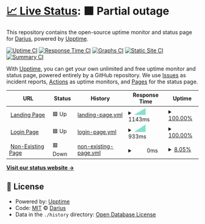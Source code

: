 # [📈 Live Status](https://hesingon.github.io/revisit_watcher): <!--live status--> **🟧 Partial outage**

This repository contains the open-source uptime monitor and status page for [Darius](https://hesingon.github.io/revisit_watcher), powered by [Upptime](https://github.com/upptime/upptime).

[![Uptime CI](https://github.com/koj-co/upptime/workflows/Uptime%20CI/badge.svg)](https://github.com/koj-co/upptime/actions?query=workflow%3A%22Uptime+CI%22)
[![Response Time CI](https://github.com/koj-co/upptime/workflows/Response%20Time%20CI/badge.svg)](https://github.com/koj-co/upptime/actions?query=workflow%3A%22Response+Time+CI%22)
[![Graphs CI](https://github.com/koj-co/upptime/workflows/Graphs%20CI/badge.svg)](https://github.com/koj-co/upptime/actions?query=workflow%3A%22Graphs+CI%22)
[![Static Site CI](https://github.com/koj-co/upptime/workflows/Static%20Site%20CI/badge.svg)](https://github.com/koj-co/upptime/actions?query=workflow%3A%22Static+Site+CI%22)
[![Summary CI](https://github.com/koj-co/upptime/workflows/Summary%20CI/badge.svg)](https://github.com/koj-co/upptime/actions?query=workflow%3A%22Summary+CI%22)

With [Upptime](https://upptime.js.org), you can get your own unlimited and free uptime monitor and status page, powered entirely by a GitHub repository. We use [Issues](https://github.com/hesingon/revisit_watcher/issues) as incident reports, [Actions](https://github.com/hesingon/revisit_watcher/actions) as uptime monitors, and [Pages](https://hesingon.github.io/revisit_watcher) for the status page.

<!--start: status pages-->
<!-- This summary is generated by Upptime (https://github.com/upptime/upptime) -->
<!-- Do not edit this manually, your changes will be overwritten -->
<!-- prettier-ignore -->
| URL | Status | History | Response Time | Uptime |
| --- | ------ | ------- | ------------- | ------ |
| <img alt="" src="https://favicons.githubusercontent.com/www.revisitvocab.com" height="13"> [Landing Page](https://www.revisitvocab.com) | 🟩 Up | [landing-page.yml](https://github.com/hesingon/revisit_watcher/commits/master/history/landing-page.yml) | <details><summary><img alt="Response time graph" src="./graphs/landing-page/response-time-week.png" height="20"> 1143ms</summary><br><a href="https://hesingon.github.io/revisit_watcher/history/landing-page"><img alt="Response time 1143" src="https://img.shields.io/endpoint?url=https%3A%2F%2Fraw.githubusercontent.com%2Fhesingon%2Frevisit_watcher%2Fmaster%2Fapi%2Flanding-page%2Fresponse-time.json"></a><br><a href="https://hesingon.github.io/revisit_watcher/history/landing-page"><img alt="24-hour response time 1143" src="https://img.shields.io/endpoint?url=https%3A%2F%2Fraw.githubusercontent.com%2Fhesingon%2Frevisit_watcher%2Fmaster%2Fapi%2Flanding-page%2Fresponse-time-day.json"></a><br><a href="https://hesingon.github.io/revisit_watcher/history/landing-page"><img alt="7-day response time 1143" src="https://img.shields.io/endpoint?url=https%3A%2F%2Fraw.githubusercontent.com%2Fhesingon%2Frevisit_watcher%2Fmaster%2Fapi%2Flanding-page%2Fresponse-time-week.json"></a><br><a href="https://hesingon.github.io/revisit_watcher/history/landing-page"><img alt="30-day response time 1143" src="https://img.shields.io/endpoint?url=https%3A%2F%2Fraw.githubusercontent.com%2Fhesingon%2Frevisit_watcher%2Fmaster%2Fapi%2Flanding-page%2Fresponse-time-month.json"></a><br><a href="https://hesingon.github.io/revisit_watcher/history/landing-page"><img alt="1-year response time 1143" src="https://img.shields.io/endpoint?url=https%3A%2F%2Fraw.githubusercontent.com%2Fhesingon%2Frevisit_watcher%2Fmaster%2Fapi%2Flanding-page%2Fresponse-time-year.json"></a></details> | <details><summary><a href="https://hesingon.github.io/revisit_watcher/history/landing-page">100.00%</a></summary><a href="https://hesingon.github.io/revisit_watcher/history/landing-page"><img alt="All-time uptime 100.00%" src="https://img.shields.io/endpoint?url=https%3A%2F%2Fraw.githubusercontent.com%2Fhesingon%2Frevisit_watcher%2Fmaster%2Fapi%2Flanding-page%2Fuptime.json"></a><br><a href="https://hesingon.github.io/revisit_watcher/history/landing-page"><img alt="24-hour uptime 100.00%" src="https://img.shields.io/endpoint?url=https%3A%2F%2Fraw.githubusercontent.com%2Fhesingon%2Frevisit_watcher%2Fmaster%2Fapi%2Flanding-page%2Fuptime-day.json"></a><br><a href="https://hesingon.github.io/revisit_watcher/history/landing-page"><img alt="7-day uptime 100.00%" src="https://img.shields.io/endpoint?url=https%3A%2F%2Fraw.githubusercontent.com%2Fhesingon%2Frevisit_watcher%2Fmaster%2Fapi%2Flanding-page%2Fuptime-week.json"></a><br><a href="https://hesingon.github.io/revisit_watcher/history/landing-page"><img alt="30-day uptime 100.00%" src="https://img.shields.io/endpoint?url=https%3A%2F%2Fraw.githubusercontent.com%2Fhesingon%2Frevisit_watcher%2Fmaster%2Fapi%2Flanding-page%2Fuptime-month.json"></a><br><a href="https://hesingon.github.io/revisit_watcher/history/landing-page"><img alt="1-year uptime 100.00%" src="https://img.shields.io/endpoint?url=https%3A%2F%2Fraw.githubusercontent.com%2Fhesingon%2Frevisit_watcher%2Fmaster%2Fapi%2Flanding-page%2Fuptime-year.json"></a></details>
| <img alt="" src="https://favicons.githubusercontent.com/beta.revisitvocab.com" height="13"> [Login Page](https://beta.revisitvocab.com) | 🟩 Up | [login-page.yml](https://github.com/hesingon/revisit_watcher/commits/master/history/login-page.yml) | <details><summary><img alt="Response time graph" src="./graphs/login-page/response-time-week.png" height="20"> 933ms</summary><br><a href="https://hesingon.github.io/revisit_watcher/history/login-page"><img alt="Response time 933" src="https://img.shields.io/endpoint?url=https%3A%2F%2Fraw.githubusercontent.com%2Fhesingon%2Frevisit_watcher%2Fmaster%2Fapi%2Flogin-page%2Fresponse-time.json"></a><br><a href="https://hesingon.github.io/revisit_watcher/history/login-page"><img alt="24-hour response time 933" src="https://img.shields.io/endpoint?url=https%3A%2F%2Fraw.githubusercontent.com%2Fhesingon%2Frevisit_watcher%2Fmaster%2Fapi%2Flogin-page%2Fresponse-time-day.json"></a><br><a href="https://hesingon.github.io/revisit_watcher/history/login-page"><img alt="7-day response time 933" src="https://img.shields.io/endpoint?url=https%3A%2F%2Fraw.githubusercontent.com%2Fhesingon%2Frevisit_watcher%2Fmaster%2Fapi%2Flogin-page%2Fresponse-time-week.json"></a><br><a href="https://hesingon.github.io/revisit_watcher/history/login-page"><img alt="30-day response time 933" src="https://img.shields.io/endpoint?url=https%3A%2F%2Fraw.githubusercontent.com%2Fhesingon%2Frevisit_watcher%2Fmaster%2Fapi%2Flogin-page%2Fresponse-time-month.json"></a><br><a href="https://hesingon.github.io/revisit_watcher/history/login-page"><img alt="1-year response time 933" src="https://img.shields.io/endpoint?url=https%3A%2F%2Fraw.githubusercontent.com%2Fhesingon%2Frevisit_watcher%2Fmaster%2Fapi%2Flogin-page%2Fresponse-time-year.json"></a></details> | <details><summary><a href="https://hesingon.github.io/revisit_watcher/history/login-page">100.00%</a></summary><a href="https://hesingon.github.io/revisit_watcher/history/login-page"><img alt="All-time uptime 100.00%" src="https://img.shields.io/endpoint?url=https%3A%2F%2Fraw.githubusercontent.com%2Fhesingon%2Frevisit_watcher%2Fmaster%2Fapi%2Flogin-page%2Fuptime.json"></a><br><a href="https://hesingon.github.io/revisit_watcher/history/login-page"><img alt="24-hour uptime 100.00%" src="https://img.shields.io/endpoint?url=https%3A%2F%2Fraw.githubusercontent.com%2Fhesingon%2Frevisit_watcher%2Fmaster%2Fapi%2Flogin-page%2Fuptime-day.json"></a><br><a href="https://hesingon.github.io/revisit_watcher/history/login-page"><img alt="7-day uptime 100.00%" src="https://img.shields.io/endpoint?url=https%3A%2F%2Fraw.githubusercontent.com%2Fhesingon%2Frevisit_watcher%2Fmaster%2Fapi%2Flogin-page%2Fuptime-week.json"></a><br><a href="https://hesingon.github.io/revisit_watcher/history/login-page"><img alt="30-day uptime 100.00%" src="https://img.shields.io/endpoint?url=https%3A%2F%2Fraw.githubusercontent.com%2Fhesingon%2Frevisit_watcher%2Fmaster%2Fapi%2Flogin-page%2Fuptime-month.json"></a><br><a href="https://hesingon.github.io/revisit_watcher/history/login-page"><img alt="1-year uptime 100.00%" src="https://img.shields.io/endpoint?url=https%3A%2F%2Fraw.githubusercontent.com%2Fhesingon%2Frevisit_watcher%2Fmaster%2Fapi%2Flogin-page%2Fuptime-year.json"></a></details>
| <img alt="" src="https://favicons.githubusercontent.com/broken.revisitvocab.com" height="13"> [Non-Existing Page](https://broken.revisitvocab.com) | 🟥 Down | [non-existing-page.yml](https://github.com/hesingon/revisit_watcher/commits/master/history/non-existing-page.yml) | <details><summary><img alt="Response time graph" src="./graphs/non-existing-page/response-time-week.png" height="20"> 0ms</summary><br><a href="https://hesingon.github.io/revisit_watcher/history/non-existing-page"><img alt="Response time 0" src="https://img.shields.io/endpoint?url=https%3A%2F%2Fraw.githubusercontent.com%2Fhesingon%2Frevisit_watcher%2Fmaster%2Fapi%2Fnon-existing-page%2Fresponse-time.json"></a><br><a href="https://hesingon.github.io/revisit_watcher/history/non-existing-page"><img alt="24-hour response time 0" src="https://img.shields.io/endpoint?url=https%3A%2F%2Fraw.githubusercontent.com%2Fhesingon%2Frevisit_watcher%2Fmaster%2Fapi%2Fnon-existing-page%2Fresponse-time-day.json"></a><br><a href="https://hesingon.github.io/revisit_watcher/history/non-existing-page"><img alt="7-day response time 0" src="https://img.shields.io/endpoint?url=https%3A%2F%2Fraw.githubusercontent.com%2Fhesingon%2Frevisit_watcher%2Fmaster%2Fapi%2Fnon-existing-page%2Fresponse-time-week.json"></a><br><a href="https://hesingon.github.io/revisit_watcher/history/non-existing-page"><img alt="30-day response time 0" src="https://img.shields.io/endpoint?url=https%3A%2F%2Fraw.githubusercontent.com%2Fhesingon%2Frevisit_watcher%2Fmaster%2Fapi%2Fnon-existing-page%2Fresponse-time-month.json"></a><br><a href="https://hesingon.github.io/revisit_watcher/history/non-existing-page"><img alt="1-year response time 0" src="https://img.shields.io/endpoint?url=https%3A%2F%2Fraw.githubusercontent.com%2Fhesingon%2Frevisit_watcher%2Fmaster%2Fapi%2Fnon-existing-page%2Fresponse-time-year.json"></a></details> | <details><summary><a href="https://hesingon.github.io/revisit_watcher/history/non-existing-page">8.05%</a></summary><a href="https://hesingon.github.io/revisit_watcher/history/non-existing-page"><img alt="All-time uptime 8.05%" src="https://img.shields.io/endpoint?url=https%3A%2F%2Fraw.githubusercontent.com%2Fhesingon%2Frevisit_watcher%2Fmaster%2Fapi%2Fnon-existing-page%2Fuptime.json"></a><br><a href="https://hesingon.github.io/revisit_watcher/history/non-existing-page"><img alt="24-hour uptime 8.05%" src="https://img.shields.io/endpoint?url=https%3A%2F%2Fraw.githubusercontent.com%2Fhesingon%2Frevisit_watcher%2Fmaster%2Fapi%2Fnon-existing-page%2Fuptime-day.json"></a><br><a href="https://hesingon.github.io/revisit_watcher/history/non-existing-page"><img alt="7-day uptime 8.05%" src="https://img.shields.io/endpoint?url=https%3A%2F%2Fraw.githubusercontent.com%2Fhesingon%2Frevisit_watcher%2Fmaster%2Fapi%2Fnon-existing-page%2Fuptime-week.json"></a><br><a href="https://hesingon.github.io/revisit_watcher/history/non-existing-page"><img alt="30-day uptime 8.05%" src="https://img.shields.io/endpoint?url=https%3A%2F%2Fraw.githubusercontent.com%2Fhesingon%2Frevisit_watcher%2Fmaster%2Fapi%2Fnon-existing-page%2Fuptime-month.json"></a><br><a href="https://hesingon.github.io/revisit_watcher/history/non-existing-page"><img alt="1-year uptime 8.05%" src="https://img.shields.io/endpoint?url=https%3A%2F%2Fraw.githubusercontent.com%2Fhesingon%2Frevisit_watcher%2Fmaster%2Fapi%2Fnon-existing-page%2Fuptime-year.json"></a></details>

<!--end: status pages-->

[**Visit our status website →**](https://hesingon.github.io/revisit_watcher)

## 📄 License

- Powered by: [Upptime](https://github.com/upptime/upptime)
- Code: [MIT](./LICENSE) © [Darius](https://hesingon.github.io/revisit_watcher)
- Data in the `./history` directory: [Open Database License](https://opendatacommons.org/licenses/odbl/1-0/)
